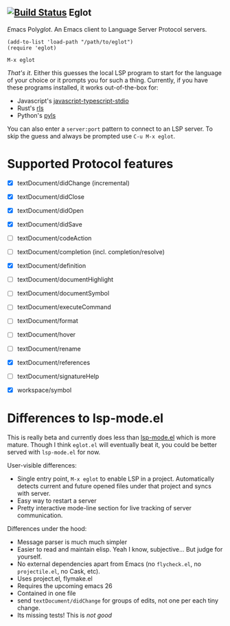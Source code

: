[![Build Status](https://travis-ci.org/joaotavora/eglot.png)](https://travis-ci.org/joaotavora/eglot)
Eglot
-----

*E*macs Poly*glot*. An Emacs client to Language Server Protocol servers.

```
(add-to-list 'load-path "/path/to/eglot")
(require 'eglot)

M-x eglot
```

*That's it*. Either this guesses the local LSP program to start for
the language of your choice or it prompts you for such a
thing. Currently, if you have these programs installed, it works
out-of-the-box for:

* Javascript's [javascript-typescript-stdio][javascript-typescript-langserver]
* Rust's [rls][rls]
* Python's [pyls][pyls]

You can also enter a `server:port` pattern to connect to an LSP
server. To skip the guess and always be prompted use `C-u M-x eglot`.

# Supported Protocol features

- [x] textDocument/didChange (incremental)
- [x] textDocument/didClose
- [x] textDocument/didOpen
- [x] textDocument/didSave

- [ ] textDocument/codeAction
- [ ] textDocument/completion (incl. completion/resolve)
- [x] textDocument/definition
- [ ] textDocument/documentHighlight
- [ ] textDocument/documentSymbol
- [ ] textDocument/executeCommand
- [ ] textDocument/format
- [ ] textDocument/hover
- [ ] textDocument/rename
- [x] textDocument/references
- [ ] textDocument/signatureHelp
- [x] workspace/symbol

# Differences to lsp-mode.el

This is really beta and currently does less than
[lsp-mode.el][emacs-lsp] which is more
mature. Though I think `eglot.el` will eventually beat it, you could
be better served with `lsp-mode.el` for now.

User-visible differences:

- Single entry point, `M-x eglot` to enable LSP in a project.
  Automatically detects current and future opened files under that
  project and syncs with server.
- Easy way to restart a server
- Pretty interactive mode-line section for live tracking of server
  communication.
   
Differences under the hood:

- Message parser is much much simpler
- Easier to read and maintain elisp. Yeah I know, subjective... But
  judge for yourself.
- No external dependencies apart from Emacs (no `flycheck.el`, no
  `projectile.el`, no Cask, etc).
- Uses project.el, flymake.el
- Requires the upcoming emacs 26
- Contained in one file
- send `textDocument/didChange` for groups of edits, not one per each
  tiny change. 
- Its missing tests! This is *not good*

[rls]: https://github.com/rust-lang-nursery/rls
[pyls]: https://github.com/palantir/python-language-server
[javascript-typescript-langserver]: https://github.com/sourcegraph/javascript-typescript-langserver
[emacs-lsp]: https://github.com/emacs-lsp/lsp-mode


   
